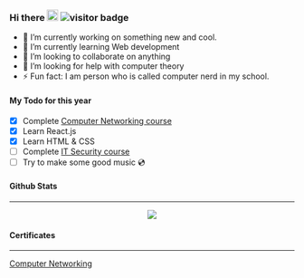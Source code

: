### Hi there <img src="https://media.giphy.com/media/hvRJCLFzcasrR4ia7z/giphy.gif" width="20px"> ![visitor badge](https://visitor-badge.glitch.me/badge?page_id=notprash.visitor-badge)


- 🔭 I’m currently working on something new and cool. 
- 🌱 I’m currently learning Web development 
- 👯 I’m looking to collaborate on anything
- 🤔 I’m looking for help with computer theory
- ⚡ Fun fact: I am person who is called computer nerd in my school. 


#### My Todo for this year
- [X] Complete [Computer Networking course](https://www.coursera.org/learn/computer-networking/home/welcome)
- [X] Learn React.js
- [X] Learn HTML & CSS
- [ ] Complete [IT Security course](https://www.coursera.org/learn/it-security)
- [ ] Try to make some good music 💿

#### Github Stats
<hr>
<p align='center'><img align="center" src="https://github-readme-stats.vercel.app/api/?username=notprash&layout=compact&show_icons=true&include_all_commits=true&hide_border=false&theme=onedark" /></p>


#### Certificates
<hr>

[Computer Networking](https://coursera.org/share/bd1c81f79377d9bcf7d3da4d5922c1a0)
